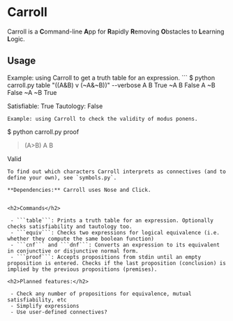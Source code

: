 # Carroll
Carroll is a **C**ommand-line **A**pp for **R**apidly **R**emoving **O**bstacles to **L**earning **L**ogic.

<h2>Usage</h2>
Example: using Carroll to get a truth table for an expression.
```
$ python carroll.py table "((A&B) v (~A&~B))" --verbose
 A  B  True
~A  B  False
 A ~B  False
~A ~B  True

Satisfiable: True
Tautology: False
```
Example: using Carroll to check the validity of modus ponens.
```
$ python carroll.py proof
 > (A>B)
 > A
 > B
 >
Valid
```
To find out which characters Carroll interprets as connectives (and to define your own), see `symbols.py`.

**Dependencies:** Carroll uses Nose and Click.


<h2>Commands</h2>

 - ```table```: Prints a truth table for an expression. Optionally checks satisfiability and tautology too.
 - ```equiv```: Checks two expressions for logical equivalence (i.e. whether they compute the same boolean function)
 - ```cnf``` and ```dnf```: Converts an expression to its equivalent in conjunctive or disjunctive normal form.
 - ```proof```: Accepts propositions from stdin until an empty proposition is entered. Checks if the last proposition (conclusion) is implied by the previous propositions (premises).

<h2>Planned features:</h2>

 - Check any number of propositions for equivalence, mutual satisfiability, etc
 - Simplify expressions
 - Use user-defined connectives?
